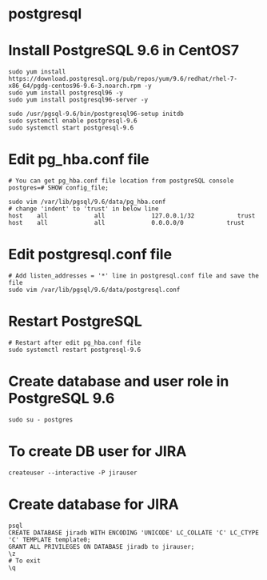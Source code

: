 # postgresql

# Install PostgreSQL 9.6 in CentOS7
```code bash
sudo yum install https://download.postgresql.org/pub/repos/yum/9.6/redhat/rhel-7-x86_64/pgdg-centos96-9.6-3.noarch.rpm -y
sudo yum install postgresql96 -y
sudo yum install postgresql96-server -y

sudo /usr/pgsql-9.6/bin/postgresql96-setup initdb
sudo systemctl enable postgresql-9.6
sudo systemctl start postgresql-9.6
```
# Edit pg_hba.conf file
```code bash
# You can get pg_hba.conf file location from postgreSQL console
postgres=# SHOW config_file;

sudo vim /var/lib/pgsql/9.6/data/pg_hba.conf
# change 'indent' to 'trust' in below line
host    all             all             127.0.0.1/32            trust
host    all             all             0.0.0.0/0            trust
```
# Edit postgresql.conf file
```code bash
# Add listen_addresses = '*' line in postgresql.conf file and save the file
sudo vim /var/lib/pgsql/9.6/data/postgresql.conf
```

# Restart PostgreSQL
```code bash
# Restart after edit pg_hba.conf file
sudo systemctl restart postgresql-9.6
```
# Create database and user role in PostgreSQL 9.6
```
sudo su - postgres
```
# To create DB user for JIRA
```
createuser --interactive -P jirauser
```
# Create database for JIRA
```
psql
CREATE DATABASE jiradb WITH ENCODING 'UNICODE' LC_COLLATE 'C' LC_CTYPE 'C' TEMPLATE template0;
GRANT ALL PRIVILEGES ON DATABASE jiradb to jirauser;
\z
# To exit
\q
```
